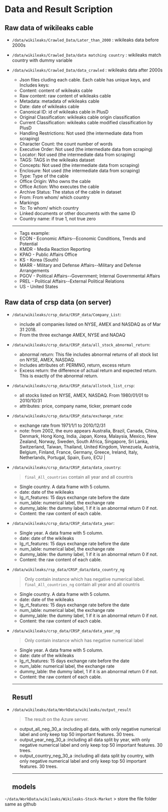 # Data and Result Scription

## Raw data of wikileaks cable
- `/data/wikileaks/Crawled_Data/Later_than_2000`		: wikileaks data before 2000s
- `/data/wikileaks/Crawled_Data/data matching country`	: wikileaks match country with dummy variable 
- `/data/wikileaks/Crawled_Data/data_crawled`		: wikileaks data after 2000s

    - Json files cluding each cable. Each cable has unique keys, and Includes keys: 
    - Content: content of wikileaks cable
    - Raw content: raw content of wikileaks cable
    - Metadata: metadata of wikileaks cable
    - Date: date of wikileaks cable
    - Canonical ID: id of wikileaks cable in PlusD
    - Original Classification: wikileaks cable origin classification
    - Current Classification: wikileaks cable modified classification by PlusD
    - Handling Restrictions: Not used (the intermediate data from scraping) 
    - Character Count: the count number of words
    - Executive Order: Not used (the intermediate data from scraping) 
    - Locator: Not used (the intermediate data from scraping)
    - TAGS: TAGS in the wikileaks dataset
    - Concepts: Not used (the intermediate data from scraping)
    - Enclosure: Not used (the intermediate data from scraping)
    - Type: Type of the cable
    - Office Origin: Who owns the cable
    - Office Action: Who executes the cable
    - Archive Status: The status of the cable in dataset
    - From: From whom/ which country
    - Markings
    - To: To whom/ which country
    - Linked documents or other documents with the same ID
    - Country name: if true 1, not true zero

    ***
    - Tags example:
    - ECON - Economic Affairs--Economic Conditions, Trends and Potential
    - KMDR - Media Reaction Reporting
    - KPAO - Public Affairs Office
    - KS - Korea (South)
    - MARR - Military and Defense Affairs--Military and Defense Arrangements
    - PGOV - Political Affairs--Government; Internal Governmental Affairs
    - PREL - Political Affairs--External Political Relations
    - US - United States


## Raw data of crsp data (on server)
- `/data/wikileaks/crsp_data/CRSP_data/Company_List`: 
   -  include all companies listed on NYSE, AMEX and NASDAQ as of Mar 31 2018.
   - From the three exchange AMEX, NYSE and NADAQ
- `/data/wikileaks/crsp_data/CRSP_data/all_stock_abnormal_return`:
    - abnormal return: This file includes abnormal returns of all stock list on NYSE, AMEX, NASDAQ.
    - Includes attributes of: PERMNO, return, excess return
    - Excess return: the difference of actual return and expected return.
    This is exactly of the abnormal return. 


- `/data/wikileaks/crsp_data/CRSP_data/allstock_list_crsp`: 
    - all stocks listed on NYSE, AMEX, NASDAQ. From 1980/01/01 to 2010/10/31
    - attributes: price, company name, ticker, premant code

- `/data/wikileaks/crsp_data/CRSP_data/exchange_rate`: 
    - exchange rate from 1971/1/1 to 2010/12/31
    - note: from 2002, the euro appears
    Australia, Brazil, Canada, China, Denmark, Hong Kong, India, Japan, Korea, Malaysia, Mexico, New Zealand, Norway, Sweden, South Africa, Singapore, Sri Lanka, Switzerland, Taiwan, Thailand, United Kingdom, Venezuela, Austria, Belgium, Finland, France, Germany, Greece, Ireland, Italy, Netherlands, Portugal, Spain, Euro, ECU
|
- `/data/wikileaks/crsp_data/CRSP_data/data_country`:
    > `final_All_countries` contain all year and all countris
    - Single country. A data frame with 5 column.
    - date: date of the wikileaks
    - lg_rt_features: 15 days exchange rate before the date
    - num_lable: numerical label, the exchange rate 
    - dummy_lable: the dummy label, 1 if it is an abnormal return 0 if not.
    - Content: the raw content of each cable.
- `/data/wikileaks/crsp_data/CRSP_data/data_year`:
    - Single year. A data frame with 5 column.
    - date: date of the wikileaks
    - lg_rt_features: 15 days exchange rate before the date
    - num_lable: numerical label, the exchange rate 
    - dummy_lable: the dummy label, 1 if it is an abnormal return 0 if not.
    - Content: the raw content of each cable.

- `/data/wikileaks/rsp_data/CRSP_data/data_country_ng`
    > Only contain instance which has negative numerical label. 
    > `final_All_countries_ng` contain all year and all countris
    - Single country. A data frame with 5 column.
    - date: date of the wikileaks
    - lg_rt_features: 15 days exchange rate before the date
    - num_lable: numerical label, the exchange rate 
    - dummy_lable: the dummy label, 1 if it is an abnormal return 0 if not.
    - Content: the raw content of each cable.
    
   
- `/data/wikileaks/crsp_data/CRSP_data/data_year_ng`
    > Only contain instance which has negative numerical label
    - Single year. A data frame with 5 column.
    - date: date of the wikileaks
    - lg_rt_features: 15 days exchange rate before the date
    - num_lable: numerical label, the exchange rate 
    - dummy_lable: the dummy label, 1 if it is an abnormal return 0 if not.
    - Content: the raw content of each cable.

    ***
    ## Resutl
- `/data/wikileaks/data/WorkData/wikileaks/output_result`
    > The result on the Azure server.
    - output_all_neg_30_a       :including all data, with only negative numerical label and only keep top 50 important features. 30 trees.
    - output_year_neg_30_a      :including all data split by year, with only negative numerical label and only keep top 50 important features. 30 trees. 
    - output_country_neg_30_a   :including all data split by country, with only negative numerical label and only keep top 50 important features. 30 trees. 
    ***
    ## models
 -`/data/WorkData/wikileaks/Wikileaks-Stock-Market`
     > store the file folder same as github

